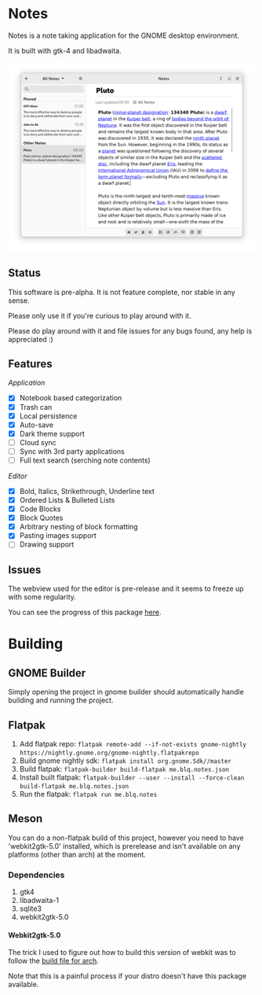 # Notes

Notes is a note taking application for the GNOME desktop environment.

It is built with gtk-4 and libadwaita.

![Notes application.](screenshots/notes-screenshot.png?raw=true "Notes application.")

## Status

This software is pre-alpha. It is not feature complete, nor stable in any sense.

Please only use it if you're curious to play around with it.

Please do play around with it and file issues for any bugs found,
any help is appreciated :)

## Features

*Application*

- [x] Notebook based categorization
- [x] Trash can
- [x] Local persistence
- [x] Auto-save
- [x] Dark theme support
- [ ] Cloud sync
- [ ] Sync with 3rd party applications
- [ ] Full text search (serching note contents)

*Editor*

- [x] Bold, Italics, Strikethrough, Underline text
- [x] Ordered Lists & Bulleted Lists
- [x] Code Blocks
- [x] Block Quotes
- [x] Arbitrary nesting of block formatting
- [x] Pasting images support
- [ ] Drawing support

## Issues

The webview used for the editor is pre-release and it seems to freeze up
with some regularity.

You can see the progress of this package [here](https://bugs.webkit.org/show_bug.cgi?id=210100).

# Building

## GNOME Builder

Simply opening the project in gnome builder should automatically
handle building and running the project.

## Flatpak

1. Add flatpak repo: 
`flatpak remote-add --if-not-exists gnome-nightly https://nightly.gnome.org/gnome-nightly.flatpakrepo`
2. Build gnome nightly sdk:
`flatpak install org.gnome.Sdk//master`
3. Build flatpak: 
`flatpak-builder build-flatpak me.blq.notes.json`
4. Install built flatpak: 
`flatpak-builder --user --install --force-clean build-flatpak me.blq.notes.json`
5. Run the flatpak: 
`flatpak run me.blq.notes`

## Meson

You can do a non-flatpak build of this project, however you need
to have 'webkit2gtk-5.0' installed, which is prerelease and
isn't available on any platforms (other than arch) at the moment.

### Dependencies

1. gtk4
1. libadwaita-1
1. sqlite3
1. webkit2gtk-5.0

#### Webkit2gtk-5.0

The trick I used to figure out how to build this version of webkit was to
follow the [build file for arch](https://github.com/archlinux/svntogit-packages/blob/packages/webkit2gtk-5.0/trunk/PKGBUILD).

Note that this is a painful process if your distro doesn't have this package available.

